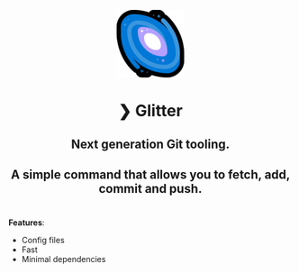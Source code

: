 <p align="center">
  <img src="./assets/galaxy.png" alt="Git-Glitter" />
</p>
<h1 align="center">❯ Glitter</h1>
<h2 align="center">
Next generation <b>Git</b> tooling.
<h2>
<p align="center">
A simple command that allows you to <b>fetch</b>, <b>add</b>, <b>commit</b> and <b>push</b>.
</p>
<h1></h1>

**Features**:
- Config files
- Fast
- Minimal dependencies